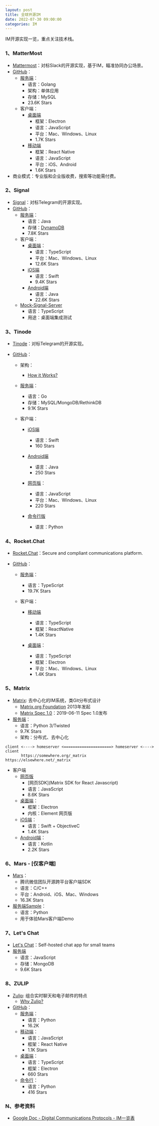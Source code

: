 ```yaml
---
layout: post
title: 全球开源IM
date: 2022-07-30 09:00:00
categories: IM
---
```


IM开源实现一览，重点关注技术栈。

### 1、MatterMost

- [Mattermost](https://mattermost.com/)：对标Slack的开源实现，基于IM，瞄准协同办公场景。
- [GitHub](https://github.com/mattermost)：
  - [服务端](https://github.com/mattermost/mattermost-server)：
    - 语言：Golang
    - 架构：单体应用
    - 存储：MySQL
    - 23.6K Stars
  - 客户端：
    - [桌面端](https://github.com/mattermost/desktop)
      - 框架：Electron
      - 语言：JavaScript
      - 平台：Mac、Windows、Linux
      - 1.7K Stars
    - [移动端](https://github.com/mattermost/mattermost-mobile/tree/gekidou)
      - 框架：React Native
      - 语言：JavaScript
      - 平台：iOS、Android
      - 1.6K Stars
- 商业模式：专业版和企业版收费，搜索等功能需付费。

### 2、Signal

- [Signal](https://signal.org/)：对标Telegram的开源实现。
- [GitHub](https://github.com/signalapp)：
  - [服务端](https://github.com/signalapp/Signal-Server)：
    - 语言：Java
    - 存储：[DynamoDB](https://aws.amazon.com/cn/dynamodb/)
    - 7.8K Stars
  - 客户端：
    - [桌面端](https://github.com/signalapp/Signal-Desktop)：
      - 语言：TypeScript
      - 平台：Mac、Windows、Linux
      - 12.6K Stars
    - [iOS端](https://github.com/signalapp/Signal-iOS)
      - 语言：Swift
      - 9.4K Stars
    - [Android端](https://github.com/signalapp/Signal-Android)
      - 语言：Java
      - 22.6K Stars
  - [Mock-Signal-Server](https://github.com/signalapp/Mock-Signal-Server)
    - 语言：TypeScript
    - 用途：桌面端集成测试


### 3、Tinode

- [Tinode](https://tinode.co/)：对标Telegram的开源实现。

- [GitHub](https://github.com/tinode)：
  - 架构：
    - [How it Works?](https://github.com/tinode/chat/blob/master/docs/API.md)
    
  - [服务端](https://github.com/tinode/chat)：
    - 语言：Go
    - 存储：MySQL/MongoDB/RethinkDB
    - 9.1K Stars
    
  - 客户端：
    - [iOS端](https://github.com/tinode/ios)
      - 语言：Swift
      - 160 Stars
    
    - [Android端](https://github.com/tinode/tindroid/)
      - 语言：Java
      - 250 Stars
    
    - [网页版](https://github.com/tinode/webapp/)：
      - 语言：JavaScript
      - 平台：Mac、Windows、Linux
      - 220 Stars
    
    - [命令行版](https://github.com/tinode/chat/tree/master/tn-cli)
    
      - 语言：Python
    
### 4、Rocket.Chat

- [Rocket.Chat](https://rocket.chat/)：Secure and compliant communications platform.

- [GitHub](https://github.com/RocketChat)：
  - [服务端](https://github.com/RocketChat/Rocket.Chat)：
    - 语言：TypeScript
    - 19.7K Stars
    
  - 客户端：
    - [移动端](https://github.com/RocketChat/Rocket.Chat.ReactNative)
      - 语言：TypeScript
      - 框架：ReactNative
      - 1.4K Stars
    
    - [桌面端](https://github.com/RocketChat/Rocket.Chat.Electron)：
      - 语言：TypeScript
      - 框架：Electron
      - 平台：Mac、Windows、Linux
      - 1.4K Stars

### 5、Matrix

- [Matrix](https://matrix.org/): 去中心化的IM系统，类Git分布式设计
  - [Matrix.org Foundation](https://matrix.org/foundation/) 2013年发起
  - [Matrix Spec 1.0](https://matrix.org/blog/2019/06/11/introducing-matrix-1-0-and-the-matrix-org-foundation)：2019-06-11 Spec 1.0发布
- [服务端](https://github.com/matrix-org/synapse)：
  - 语言：Python 3/Twisted
  - 9.7K Stars
  - 架构：分布式、去中心化

```
client <----> homeserver <=====================> homeserver <----> client
       https://somewhere.org/_matrix      https://elsewhere.net/_matrix
```

- 客户端
  - [网页版](https://github.com/vector-im/element-web/)
    - [网页SDK](Matrix SDK for React Javascript)
    - 语言：JavaScript
    - 8.6K Stars
  - [桌面端](https://github.com/vector-im/element-desktop)：
    - 框架：Electron
    - 内核：Element 网页版
  - [iOS端](https://github.com/vector-im/element-ios)：
    - 语言：Swift + ObjectiveC 
    - 1.4K Stars
  - [Android端](https://github.com/vector-im/element-android)：
    - 语言：Kotlin
    - 2.2K Stars

### 6、Mars - [仅客户端]

- [Mars](https://github.com/Tencent/mars)：
  - 腾讯微信团队开源跨平台客户端SDK
  - 语言：C/C++
  - 平台：Android、iOS、Mac、Windows
  - 16.3K Stars
- [服务端Sample](https://github.com/Tencent/mars/tree/master/samples/Server)：
  - 语言：Python
  - 用于体验Mars客户端Demo

### 7、Let's Chat

- [Let's Chat](http://sdelements.github.io/lets-chat/)：Self-hosted chat app for small teams
- [服务端](https://github.com/sdelements/lets-chat)
  - 语言：JavaScript
  - 存储：MongoDB
  - 9.6K Stars
### 8、ZULIP
- [Zulip](https://zulip.com/): 组合实时聊天和电子邮件的特点
  - [Why Zulip?](https://zulip.com/why-zulip/)
- [GitHub](https://github.com/zulip)：
  - [服务端](https://github.com/zulip/zulip)：
    - 语言：Python
    - 16.2K 
  - [移动端](https://github.com/zulip/zulip-mobile)：
    - 语言：JavaScript
    - 框架：React Native
    - 1.1K Stars
  - [桌面端](https://github.com/zulip/zulip-desktop)：
    - 语言：TypeScript
    - 框架：Electron
    - 660 Stars
  - [命令行](https://github.com/zulip/zulip-terminal)：
    - 语言：Python
    - 416 Stars

### N、参考资料

- [Google Doc - Digital Communications Protocols - IM一览表](https://docs.google.com/spreadsheets/d/1-UlA4-tslROBDS9IqHalWVztqZo7uxlCeKPQ-8uoFOU/edit#gid=0)